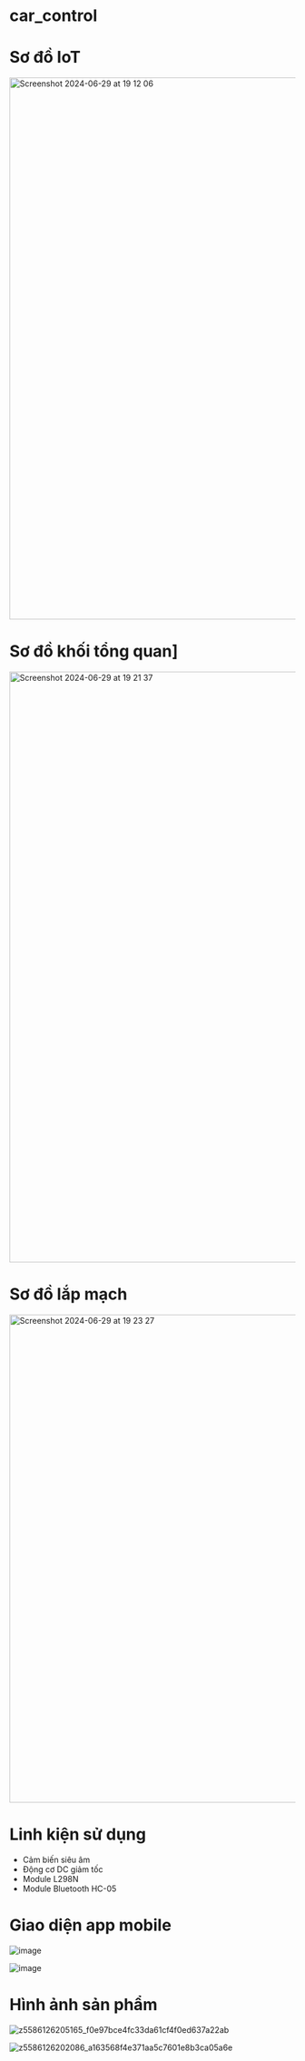 # car_control
# Sơ đồ IoT
<img width="955" alt="Screenshot 2024-06-29 at 19 12 06" src="https://github.com/ThanhVViet/car_control/assets/126480817/eaec414d-ecdb-40c9-99a5-7e261d85e269">

# Sơ đồ khối tổng quan]
<img width="1041" alt="Screenshot 2024-06-29 at 19 21 37" src="https://github.com/ThanhVViet/car_control/assets/126480817/52303a9b-bc70-4f39-b68a-64040c3a778b">

# Sơ đồ lắp mạch

<img width="860" alt="Screenshot 2024-06-29 at 19 23 27" src="https://github.com/ThanhVViet/car_control/assets/126480817/24f95a50-c32c-4f3d-b27f-d46dc6163523">

# Linh kiện sử dụng
- Cảm biến siêu âm
- Động cơ DC giảm tốc
- Module L298N
- Module Bluetooth HC-05

# Giao diện app mobile

![image](https://github.com/ThanhVViet/car_control/assets/126480817/8df92550-2427-4eda-9077-3a0198ea25f5)

![image](https://github.com/ThanhVViet/car_control/assets/126480817/b7331826-f881-4ce0-acdc-cb57279cc0e6)


# Hình ảnh sản phẩm
![z5586126205165_f0e97bce4fc33da61cf4f0ed637a22ab](https://github.com/ThanhVViet/car_control/assets/126480817/39b819cc-9c8a-4c00-a6a9-54c27287c0e0)

![z5586126202086_a163568f4e371aa5c7601e8b3ca05a6e](https://github.com/ThanhVViet/car_control/assets/126480817/de947a9a-4ac7-444e-b0bf-9dc0de709174)




